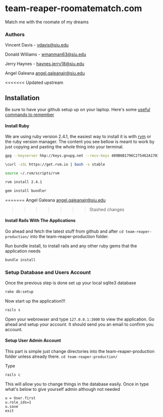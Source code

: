 # team-reaper-roomatematch.com
Match me with the roomate of my dreams

### Authors
Vincent Davis - vdavis@siu.edu

Donald Williams - wmanman63@siu.edu

Jerry Haynes - haynes.jerry18@siu.edu

Angel Galeana angel.galeanajr@siu.edu

<<<<<<< Updated upstream
## Installation
Be sure to have your github setup up on your laptop. Here's some [useful commands to remember](https://github.com/SIU-CS/team-reaper-production/wiki/Git-Commands)
#### Install Ruby
We are using ruby version 2.4.1, the easiest way to install it is with [rvm](https://rvm.io) or the ruby version manager. The content you see bellow is meant to work by just copying and pasting the whole thing into your terminal.
```bash
gpg --keyserver hkp://keys.gnupg.net --recv-keys 409B6B1796C275462A1703113804BB82D39DC0E3 7D2BAF1CF37B13E2069D6956105BD0E739499BDB
```
```bash
\curl -sSL https://get.rvm.io | bash -s stable
```
```bash
source ~/.rvm/scripts/rvm
```
```bash
rvm install 2.4.1
```
```bash
gem install bundler
```
=======
Angel Galeana angel.galeanajr@siu.edu
>>>>>>> Stashed changes

#### Install Rails With The Applications

Go ahead and fetch the latest stuff from github and after ```cd team-reaper-production/``` into the team-reaper-production folder.

Run bundle install, to install rails and any other ruby gems that the application needs
```bash
bundle install
```

### Setup Database and Users Account
Once the previous step is done set up your local sqlite3 database
```bash
rake db:setup
```
Now start up the application!!!
```bash
rails s
```

Open your webrowser and type ```127.0.0.1:3000``` to view the application. Go ahead and setup your account. It should send you an email to confirm you account.

#### Setup User Admin Account

This part is simple just change directories into the team-reaper-production folder unless already there. ```cd team-reaper-production/```

Type
```bash
rails c
```
This will allow you to change things in the database easily. Once in type what's below to give yourself admin although not needed
```
u = User.first
u.role_ids=1
u.save
exit
```
